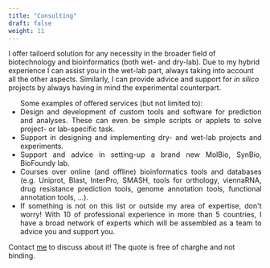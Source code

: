 ```yaml
---
title: "Consulting"
draft: false
weight: 11
---
```


I offer tailoerd solution for any necessity in the broader field of biotechnology and bioinformatics (both wet- and dry-lab).
Due to my hybrid experience I can assist you in the wet-lab part, always taking into account all the other aspects. Similarly, I can provide advice and support for _in silico_ projects by always having in mind the experimental counterpart. 

<div style="text-align: justify"> 
<ul>
Some examples of offered services (but not limited to):
<li> Design and development of custom tools and software for prediction and analyses. These can even be simple scripts or applets to solve project- or lab-specific task. </li>
<li> Support in designing and implementing dry- and wet-lab projects and experiments. </li>
<li> Support and advice in setting-up a brand new MolBio, SynBio, BioFoundy lab. </li>
<li> Courses over online (and offline) bioinformatics tools and databases (e.g. Uniprot, Blast, InterPro, SMASH, tools for orthology, viennaRNA, drug resistance prediction tools, genome annotation tools, functional annotation tools, ...). </li>
<li> If something is not on this list or outside my area of expertise, don't worry! With 10 of professional experience in more than 5 countries, I have a broad network of experts which will be assembled as a team to advice you and support you. </li>
</ul>
</div>

Contact [me](mailto:s.grasso@dr-i.tech) to discuss about it! The quote is free of charghe and not binding.

